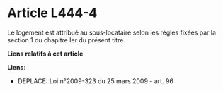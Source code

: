 # Article L444-4

Le logement est attribué au sous-locataire selon les règles fixées par la section 1 du chapitre Ier du présent titre.

**Liens relatifs à cet article**

**Liens**:

  - DEPLACE: Loi n°2009-323 du 25 mars 2009 - art. 96
